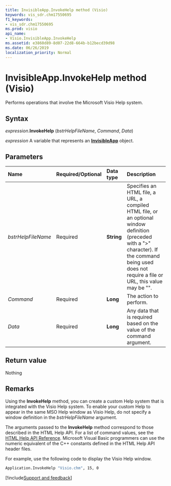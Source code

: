 ```yaml
---
title: InvisibleApp.InvokeHelp method (Visio)
keywords: vis_sdr.chm17550695
f1_keywords:
- vis_sdr.chm17550695
ms.prod: visio
api_name:
- Visio.InvisibleApp.InvokeHelp
ms.assetid: e3860d89-8d07-22d8-664b-b12becd39d98
ms.date: 06/26/2019
localization_priority: Normal
---
```



# InvisibleApp.InvokeHelp method (Visio)

Performs operations that involve the Microsoft Visio Help system.


## Syntax

_expression_.**InvokeHelp** (_bstrHelpFileName_, _Command_, _Data_)

_expression_ A variable that represents an **[InvisibleApp](Visio.InvisibleApp.md)** object.


## Parameters

|Name|Required/Optional|Data type|Description|
|:-----|:-----|:-----|:-----|
| _bstrHelpFileName_|Required| **String**|Specifies an HTML file, a URL, a compiled HTML file, or an optional window definition (preceded with a ">" character). If the command being used does not require a file or URL, this value may be "".|
| _Command_|Required| **Long**|The action to perform.|
| _Data_|Required| **Long**|Any data that is required based on the value of the command argument.|

## Return value

Nothing


## Remarks

Using the **InvokeHelp** method, you can create a custom Help system that is integrated with the Visio Help system. To enable your custom Help to appear in the same MSO Help window as Visio Help, do not specify a window definition in the _bstrHelpFileName_ argument.

The arguments passed to the **InvokeHelp** method correspond to those described in the HTML Help API. For a list of command values, see the [HTML Help API Reference](https://docs.microsoft.com/previous-versions/windows/desktop/legacy/ms670068(v=vs.85)). Microsoft Visual Basic programmers can use the numeric equivalent of the C++ constants defined in the HTML Help API header files.

For example, use the following code to display the Visio Help window.

```vb
Application.InvokeHelp "Visio.chm", 15, 0
```



[!include[Support and feedback](~/includes/feedback-boilerplate.md)]